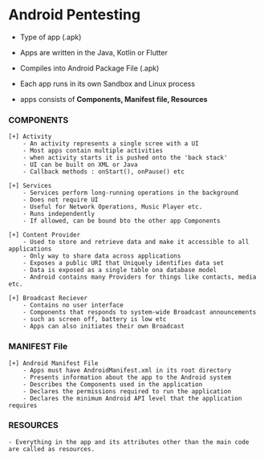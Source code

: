 # Android Pentesting

- Type of app (.apk)

- Apps are written in the Java, Kotlin or Flutter
- Compiles into Android Package File (.apk)

- Each app runs in its own Sandbox and Linux process
- apps consists of **Components, Manifest file, Resources**

### COMPONENTS
	[+] Activity
		- An activity represents a single scree with a UI
		- Most apps contain multiple activities
		- when activity starts it is pushed onto the 'back stack'
		- UI can be built on XML or Java
		- Callback methods : onStart(), onPause() etc

	[+] Services
		- Services perform long-running operations in the background
		- Does not require UI
		- Useful for Network Operations, Music Player etc.
		- Runs independently
		- If allowed, can be bound bto the other app Components 

	[+] Content Provider
		- Used to store and retrieve data and make it accessible to all applications
		- Only way to share data across applications
		- Exposes a public URI that Uniquely identifies data set
		- Data is exposed as a single table ona database model
		- Android contains many Providers for things like contacts, media etc.

	[+] Broadcast Reciever
		- Contains no user interface
		- Components that responds to system-wide Broadcast announcements
		- such as screen off, battery is low etc
		- Apps can also initiates their own Broadcast

### MANIFEST File
	[+] Android Manifest File 
		- Apps must have AndroidManifest.xml in its root directory
		- Presents information about the app to the Android system
		- Describes the Components used in the application
		- Declares the permissions required to run the application
		- Declares the minimum Android API level that the application requires

### RESOURCES
	- Everything in the app and its attributes other than the main code are called as resources.

